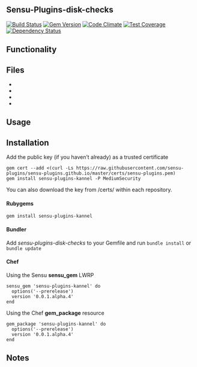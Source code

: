 ## Sensu-Plugins-disk-checks

[![Build Status](https://travis-ci.org/sensu-plugins/sensu-plugins-kannel.svg?branch=master)][1]
[![Gem Version](https://badge.fury.io/rb/sensu-plugins-kannel.svg)][2]
[![Code Climate](https://codeclimate.com/github/sensu-plugins/sensu-plugins-kannel/badges/gpa.svg)][3]
[![Test Coverage](https://codeclimate.com/github/sensu-plugins/sensu-plugins-kannel/badges/coverage.svg)][4]
[![Dependency Status](https://gemnasium.com/sensu-plugins/sensu-plugins-kannel.svg)][5]

## Functionality

## Files
 *
 *
 *
 *

## Usage

## Installation

Add the public key (if you haven’t already) as a trusted certificate

```
gem cert --add <(curl -Ls https://raw.githubusercontent.com/sensu-plugins/sensu-plugins.github.io/master/certs/sensu-plugins.pem)
gem install sensu-plugins-kannel -P MediumSecurity
```

You can also download the key from /certs/ within each repository.

#### Rubygems

`gem install sensu-plugins-kannel`

#### Bundler

Add *sensu-plugins-disk-checks* to your Gemfile and run `bundle install` or `bundle update`

#### Chef

Using the Sensu **sensu_gem** LWRP
```
sensu_gem 'sensu-plugins-kannel' do
  options('--prerelease')
  version '0.0.1.alpha.4'
end
```

Using the Chef **gem_package** resource
```
gem_package 'sensu-plugins-kannel' do
  options('--prerelease')
  version '0.0.1.alpha.4'
end
```

## Notes

[1]:[https://travis-ci.org/sensu-plugins/sensu-plugins-kannel]
[2]:[http://badge.fury.io/rb/sensu-plugins-kannel]
[3]:[https://codeclimate.com/github/sensu-plugins/sensu-plugins-kannel]
[4]:[https://codeclimate.com/github/sensu-plugins/sensu-plugins-kannel]
[5]:[https://gemnasium.com/sensu-plugins/sensu-plugins-kannel]
